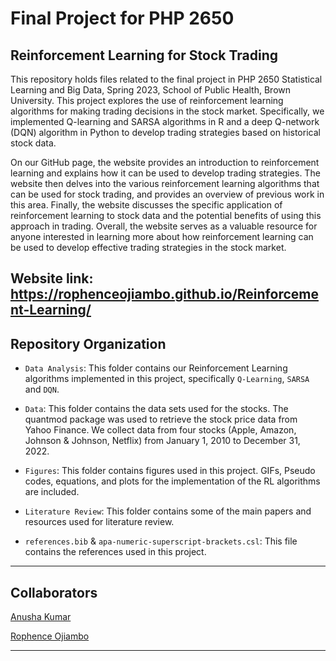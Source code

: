 # Final Project for PHP 2650

## Reinforcement Learning for Stock Trading

This repository holds files related to the final project in PHP 2650 Statistical Learning and Big Data, Spring 2023, School of Public Health, Brown University. This project explores the use of reinforcement learning algorithms for making trading decisions in the stock market. Specifically, we implemented Q-learning and SARSA algorithms in R and a deep Q-network (DQN) algorithm in Python to develop trading strategies based on historical stock data.

On our GitHub page, the website provides an introduction to reinforcement learning and explains how it can be used to develop trading strategies. The website then delves into the various reinforcement learning algorithms that can be used for stock trading, and provides an overview of previous work in this area. Finally, the website discusses the specific application of reinforcement learning to stock data and the potential benefits of using this approach in trading. Overall, the website serves as a valuable resource for anyone interested in learning more about how reinforcement learning can be used to develop effective trading strategies in the stock market.

Website link: https://rophenceojiambo.github.io/Reinforcement-Learning/
------------------------------------------------------------

## Repository Organization 

- `Data Analysis`: This folder contains our Reinforcement Learning algorithms implemented in this project, specifically `Q-Learning`, `SARSA` and `DQN`.

- `Data`: This folder contains the data sets used for the stocks. The quantmod package was used to retrieve the stock price data from Yahoo Finance. We collect data from four stocks (Apple, Amazon, Johnson & Johnson, Netflix) from January 1, 2010 to December 31, 2022. 

- `Figures`: This folder contains figures used in this project. GIFs, Pseudo codes, equations, and plots for the implementation of the RL algorithms are included.

- `Literature Review`: This folder contains some of the main papers and resources used for literature review.

- `references.bib` & `apa-numeric-superscript-brackets.csl`: This file contains the references used in this project.

-------------------------------------------------------------
## Collaborators

[Anusha Kumar](https://github.com/akumar1246)

[Rophence Ojiambo](https://github.com/rophenceojiambo)


-------------------------------------------------------------
